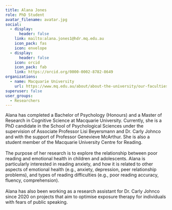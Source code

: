 ```yaml
---
title: Alana Jones
role: PhD Student
avatar_filename: avatar.jpg
social:
  - display:
      header: false
    link: mailto:alana.jones1@hdr.mq.edu.au
    icon_pack: fas
    icon: envelope
  - display:
      header: false
    icon: orcid
    icon_pack: fab
    link: https://orcid.org/0000-0002-8782-8649
organizations:
  - name: Macquarie University
    url: https://www.mq.edu.au/about/about-the-university/our-faculties/medicine-and-health-sciences/departments-and-centres/school-of-psychological-sciences
superuser: false
user_groups:
  - Researchers
---
```

Alana has completed a Bachelor of Psychology (Honours) and a Master of Research in Cognitive Science at Macquarie University. Currently, she is a PhD candidate in the School of Psychological Sciences under the supervision of Associate Professor Lisi Beyersmann and Dr. Carly Johnco and with the support of Professor Genevieve McArthur. She is also a student member of the Macquarie University Centre for Reading. \
\
The purpose of her research is to explore the relationship between poor reading and emotional health in children and adolescents. Alana is particularly interested in reading anxiety, and how it is related to other aspects of emotional health (e.g., anxiety, depression, peer relationship problems), and types of reading difficulties (e.g., poor reading accuracy, fluency, comprehension). \
\
Alana has also been working as a research assistant for Dr. Carly Johnco since 2020 on projects that aim to optimise exposure therapy for individuals with fears of public speaking.
